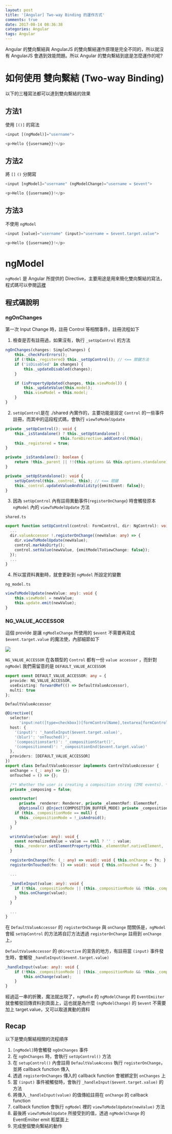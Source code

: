```yaml
---
layout: post
title: '[Angular] Two-way Binding 的運作方式'
comments: true
date: 2017-08-14 08:36:38
categories: Angular
tags: Angular
---
```


Angular 的雙向繫結與 AngularJS 的雙向繫結運作原理是完全不同的，所以就沒有 AngularJS 會遇到效能問題。所以 Angular 的雙向繫結到底是怎麼運作的呢?

<!-- more -->

# 如何使用 雙向繫結 (Two-way Binding)

以下的三種寫法都可以達到雙向繫結的效果

## 方法1
使用 `[()]` 的寫法

```typescript
<input [(ngModel)]="username">

<p>Hello {{username}}!</p>
```
## 方法2

將 `[]` `()` 分開寫

```typescript
<input [ngModel]="username" (ngModelChange)="username = $event">

<p>Hello {{username}}!</p>
```
## 方法3
不使用 `ngModel` 

```typescript
<input [value]="username" (input)="username = $event.target.value">

<p>Hello {{username}}!</p>
```



# ngModel
`ngModel` 是 Angular 所提供的 Directive，主要用途是用來簡化雙向繫結的寫法，程式碼可以參閱[這裡](https://github.com/angular/angular/blob/master/packages/forms/src/directives/ng_model.ts)

## 程式碼說明
### ngOnChanges

第一次 Input Change 時，註冊 Control 等相關事件，註冊流程如下
1. 檢查是否有註冊過，如果沒有，執行 `_setUpControl` 的方法

```typescript
ngOnChanges(changes: SimpleChanges) {
    this._checkForErrors();
    if (!this._registered) this._setUpControl(); // <== 關鍵方法
    if ('isDisabled' in changes) {
        this._updateDisabled(changes);
    }

    if (isPropertyUpdated(changes, this.viewModel)) {
        this._updateValue(this.model);
        this.viewModel = this.model;
    }
}
```  

2.  `setUpControl`是在 ./shared 內實作的，主要功能是設定 `Control` 的一些事件註冊，而其中的這段程式碼，會執行 `viewToModelUpdate`


```typescript
private _setUpControl(): void {
    this._isStandalone() ? this._setUpStandalone() :
                        this.formDirective.addControl(this);
    this._registered = true;
}

private _isStandalone(): boolean {
    return !this._parent || !!(this.options && this.options.standalone);
}

private _setUpStandalone(): void {
    setUpControl(this._control, this); // <== 關鍵
    this._control.updateValueAndValidity({emitEvent: false});
}
```

3. 因為 `setUpControl` 內有註冊異動事件(`registerOnChange`) 時會觸發原本 `ngModel` 內的 `viewToModelUpdate` 方法

`shared.ts`

```typescript
export function setUpControl(control: FormControl, dir: NgControl): void {
  ...
  dir.valueAccessor !.registerOnChange((newValue: any) => {
    dir.viewToModelUpdate(newValue);
    control.markAsDirty();
    control.setValue(newValue, {emitModelToViewChange: false});
  });
  ...
}  
```

4. 所以當資料異動時，就會更新到 `ngModel` 所設定的變數

`ng_model.ts` 

```typescript
viewToModelUpdate(newValue: any): void {
    this.viewModel = newValue;
    this.update.emit(newValue);
}
```

### NG_VALUE_ACCESSOR
這個 provide 是讓 `ngModleChange` 所使用的 `$event` 不需要再寫成 `$event.target.value` 的魔法使，內部細節如下

![](http://i.imgur.com/Qsb228V.png)

`NG_VALUE_ACCESSOR` 在各類型的 `Control` 都有一份 `value accessor` ，而針對 `ngModel` 我們需留意的是 `DEFAULT_VALUE_ACCESSOR`

```typescript
export const DEFAULT_VALUE_ACCESSOR: any = {
  provide: NG_VALUE_ACCESSOR,
  useExisting: forwardRef(() => DefaultValueAccessor),
  multi: true
};
```

`DefaultValueAccessor`

```typescript
@Directive({
  selector:
      'input:not([type=checkbox])[formControlName],textarea[formControlName],input:not([type=checkbox])[formControl],textarea[formControl],input:not([type=checkbox])[ngModel],textarea[ngModel],[ngDefaultControl]',
  host: {
    '(input)': '_handleInput($event.target.value)',
    '(blur)': 'onTouched()',
    '(compositionstart)': '_compositionStart()',
    '(compositionend)': '_compositionEnd($event.target.value)'
  },
  providers: [DEFAULT_VALUE_ACCESSOR]
})
export class DefaultValueAccessor implements ControlValueAccessor {
  onChange = (_: any) => {};
  onTouched = () => {};

  /** Whether the user is creating a composition string (IME events). */
  private _composing = false;

  constructor(
      private _renderer: Renderer, private _elementRef: ElementRef,
      @Optional() @Inject(COMPOSITION_BUFFER_MODE) private _compositionMode: boolean) {
    if (this._compositionMode == null) {
      this._compositionMode = !_isAndroid();
    }
  }

  writeValue(value: any): void {
    const normalizedValue = value == null ? '' : value;
    this._renderer.setElementProperty(this._elementRef.nativeElement, 'value', normalizedValue);
  }

  registerOnChange(fn: (_: any) => void): void { this.onChange = fn; }
  registerOnTouched(fn: () => void): void { this.onTouched = fn; }

  ...

  _handleInput(value: any): void {
    if (!this._compositionMode || (this._compositionMode && !this._composing)) {
      this.onChange(value);
    }
  }

  ...
}

```
在 `DefaultValueAccessor` 的 `registerOnChange` 與 `onChange` 間關係是，`ngModel` 會經 `setUpControl` 的方法將自訂方法透過 `registerOnChange` 註冊到 `onChange` 上，

`DefaultValueAccessor` 的 `@Directive` 的宣告的地方，有註冊當 `(input)` 事件發生時，會觸發 `_handleInput($event.target.value)`

```typescript
_handleInput(value: any): void {
    if (!this._compositionMode || (this._compositionMode && !this._composing)) {
        this.onChange(value);
    }
}
```

經過這一串的折騰，魔法就出現了，`ngModle` 的 `ngModelChange` 的 `EventEmiiter` 就會觸發回傳資料到頁面上，這也就是為什麼 `(ngModelChange)` 的 `$event` 不需要加上 target.value，又可以取道異動的資料

## Recap
以下是雙向繫結相關的流程順序
1. `[ngModel]`時會觸發 `ngOnChanges` 事件
2. 在 `ngOnChanges` 時，會執行 `setUpControl()` 方法
3. 在 `setupControl()` 內會註冊 `DefaultValueAccess` 執行 `registerOnChange`，並將 callback function 傳入
4. 透過 `registerOnChanges` 傳入的 callback function 會被綁定到 `onChanges` 上
5. 當 `(input)` 事件被觸發時，會執行 `_handleInput($event.target.value)` 的方法
6. 將傳入 `_handleInput(value)` 的值傳給註冊在 `onChange` 的 callback function
7. callback function 會執行 `ngModel` 裡的 `viewToModelUpdate(newValue)` 方法
8. 最後將 `viewToModelUpdate` 所接受到的值，透過 `ngModelChange` 的 EventEmiiter emit 稻葉面上
9. 完成整個雙向繫結的動作
